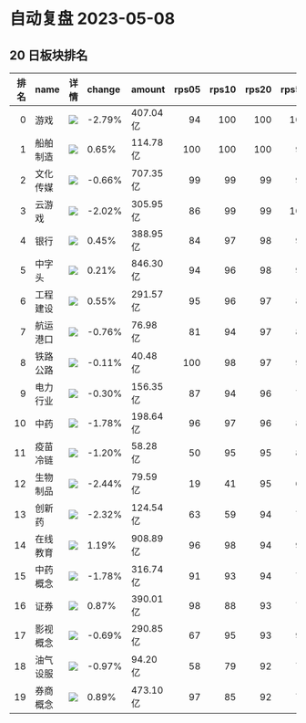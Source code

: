 # 自动复盘 2023-05-08
## 20 日板块排名
|   排名 | name     | 详情                                                                                                | change   | amount   |   rps05 |   rps10 |   rps20 |   rps50 |   rps120 |   rps250 | volume      |
|-------:|:---------|:----------------------------------------------------------------------------------------------------|:---------|:---------|--------:|--------:|--------:|--------:|---------:|---------:|:------------|
|      0 | 游戏     | ![](https://sykent-blog-image.oss-cn-beijing.aliyuncs.com/quant/image/2023/5/1683507148291-tmp.jpg) | -2.79%   | 407.04亿 |      94 |     100 |     100 |     100 |      100 |      100 | 3194.41万手 |
|      1 | 船舶制造 | ![](https://sykent-blog-image.oss-cn-beijing.aliyuncs.com/quant/image/2023/5/1683507149561-tmp.jpg) | 0.65%    | 114.78亿 |     100 |     100 |     100 |      99 |       93 |       96 | 893.28万手  |
|      2 | 文化传媒 | ![](https://sykent-blog-image.oss-cn-beijing.aliyuncs.com/quant/image/2023/5/1683507150322-tmp.jpg) | -0.66%   | 707.35亿 |      99 |      99 |      99 |      99 |       99 |       99 | 6060.85万手 |
|      3 | 云游戏   | ![](https://sykent-blog-image.oss-cn-beijing.aliyuncs.com/quant/image/2023/5/1683507150961-tmp.jpg) | -2.02%   | 305.95亿 |      86 |      99 |      99 |     100 |      100 |      100 | 2231.46万手 |
|      4 | 银行     | ![](https://sykent-blog-image.oss-cn-beijing.aliyuncs.com/quant/image/2023/5/1683507151712-tmp.jpg) | 0.45%    | 388.95亿 |      84 |      97 |      98 |      90 |       86 |        8 | 6478.15万手 |
|      5 | 中字头   | ![](https://sykent-blog-image.oss-cn-beijing.aliyuncs.com/quant/image/2023/5/1683507152417-tmp.jpg) | 0.21%    | 846.30亿 |      94 |      96 |      98 |      97 |       96 |       91 | 8602.74万手 |
|      6 | 工程建设 | ![](https://sykent-blog-image.oss-cn-beijing.aliyuncs.com/quant/image/2023/5/1683507153211-tmp.jpg) | 0.55%    | 291.57亿 |      95 |      96 |      97 |      89 |       85 |       59 | 3836.99万手 |
|      7 | 航运港口 | ![](https://sykent-blog-image.oss-cn-beijing.aliyuncs.com/quant/image/2023/5/1683507153852-tmp.jpg) | -0.76%   | 76.98亿  |      81 |      94 |      97 |      83 |       69 |       47 | 1462.65万手 |
|      8 | 铁路公路 | ![](https://sykent-blog-image.oss-cn-beijing.aliyuncs.com/quant/image/2023/5/1683507154580-tmp.jpg) | -0.11%   | 40.48亿  |     100 |      98 |      97 |      90 |       88 |       66 | 670.53万手  |
|      9 | 电力行业 | ![](https://sykent-blog-image.oss-cn-beijing.aliyuncs.com/quant/image/2023/5/1683507155257-tmp.jpg) | -0.30%   | 156.35亿 |      87 |      94 |      96 |      75 |       51 |       47 | 2519.80万手 |
|     10 | 中药     | ![](https://sykent-blog-image.oss-cn-beijing.aliyuncs.com/quant/image/2023/5/1683507155977-tmp.jpg) | -1.78%   | 198.64亿 |      96 |      97 |      96 |      84 |       85 |       87 | 1351.09万手 |
|     11 | 疫苗冷链 | ![](https://sykent-blog-image.oss-cn-beijing.aliyuncs.com/quant/image/2023/5/1683507156624-tmp.jpg) | -1.20%   | 58.28亿  |      50 |      95 |      95 |      83 |       83 |       81 | 504.15万手  |
|     12 | 生物制品 | ![](https://sykent-blog-image.oss-cn-beijing.aliyuncs.com/quant/image/2023/5/1683507157236-tmp.jpg) | -2.44%   | 79.59亿  |      19 |      41 |      95 |      65 |       66 |       65 | 354.48万手  |
|     13 | 创新药   | ![](https://sykent-blog-image.oss-cn-beijing.aliyuncs.com/quant/image/2023/5/1683507157752-tmp.jpg) | -2.32%   | 124.54亿 |      63 |      59 |      94 |      74 |       70 |        0 | 608.54万手  |
|     14 | 在线教育 | ![](https://sykent-blog-image.oss-cn-beijing.aliyuncs.com/quant/image/2023/5/1683507158381-tmp.jpg) | 1.19%    | 908.89亿 |      96 |      98 |      94 |      98 |       98 |       98 | 6455.28万手 |
|     15 | 中药概念 | ![](https://sykent-blog-image.oss-cn-beijing.aliyuncs.com/quant/image/2023/5/1683507159005-tmp.jpg) | -1.78%   | 316.74亿 |      91 |      93 |      94 |      75 |       74 |       67 | 2238.96万手 |
|     16 | 证券     | ![](https://sykent-blog-image.oss-cn-beijing.aliyuncs.com/quant/image/2023/5/1683507159649-tmp.jpg) | 0.87%    | 390.01亿 |      98 |      88 |      93 |      78 |       80 |       19 | 4050.56万手 |
|     17 | 影视概念 | ![](https://sykent-blog-image.oss-cn-beijing.aliyuncs.com/quant/image/2023/5/1683507160498-tmp.jpg) | -0.69%   | 290.85亿 |      67 |      95 |      93 |      97 |       97 |       84 | 3289.43万手 |
|     18 | 油气设服 | ![](https://sykent-blog-image.oss-cn-beijing.aliyuncs.com/quant/image/2023/5/1683507161151-tmp.jpg) | -0.97%   | 94.20亿  |      58 |      79 |      92 |      78 |       67 |       42 | 1131.10万手 |
|     19 | 券商概念 | ![](https://sykent-blog-image.oss-cn-beijing.aliyuncs.com/quant/image/2023/5/1683507161777-tmp.jpg) | 0.89%    | 473.10亿 |      97 |      85 |      92 |      77 |       79 |       16 | 4643.03万手 |